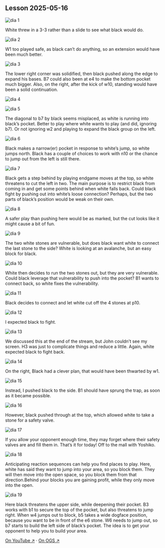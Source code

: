 
## Lesson 2025-05-16

![dia 1](images/l20250516/igo1.jpg)

White threw in a 3-3 rather than a slide to see what black would do.

![dia 2](images/l20250516/igo2.jpg)

W1 too played safe, as black can’t do anything, so an extension would have been much better.

![dia 3](images/l20250516/igo3.jpg)

The lower right corner was solidified, then black pushed along the edge to expand his bases.  B7 could also been at e4 to make the bottom pocket much bigger.  Also, on the right, after the kick of w10, standing would have been a solid continuation.

![dia 4](images/l20250516/igo4.jpg)

![dia 5](images/l20250516/igo5.jpg)

The diagonal to b7 by black seems misplaced, as white is running into black’s pocket.  Better to play where white wants to play (and did, ignoring b7).  Or not ignoring w2 and playing to expand the black group on the left.

![dia 6](images/l20250516/igo6.jpg)

Black makes a narrow(er) pocket in response to white’s jump, so white jumps north.  Black has a couple of choices to work with n10 or the chance to jump out from the left is still there.

![dia 7](images/l20250516/igo7.jpg)

Black gets a step behind by playing endgame moves at the top, so white threatens to cut the left in two.  The main purpose is to restrict black from coming in and get some points behind when white falls back.  Could black fight by pushing out into white’s loose connection?  Perhaps, but the two parts of black’s position would be weak on their own.

![dia 8](images/l20250516/igo8.jpg)

A safer play than pushing here would be as marked, but the cut looks like it might cause a bit of fun.

![dia 9](images/l20250516/igo9.jpg)

The two white stones are vulnerable, but does black want white to connect the last stone to the side?  White is looking at an avalanche, but an easy block for black.

![dia 10](images/l20250516/igo10.jpg)

White then decides to run the two stones out, but they are very vulnerable.  Could black leverage that vulnerability to push into the pocket?  B1 wants to connect back, so white fixes the vulnerability.

![dia 11](images/l20250516/igo11.jpg)

Black decides to connect and let white cut off the 4 stones at p10.

![dia 12](images/l20250516/igo12.jpg)

I expected black to fight.

![dia 13](images/l20250516/igo13.jpg)

We discussed this at the end of the stream, but John couldn’t see my screen.  H3 was just to complicate things and reduce a little.  Again, white expected black to fight back.

![dia 14](images/l20250516/igo14.jpg)

On the right, Black had a clever plan, that would have been thwarted by w1.

![dia 15](images/l20250516/igo15.jpg)

Instead, I pushed black to the side.  B1 should have sprung the trap, as soon as it became possible.

![dia 16](images/l20250516/igo16.jpg)

However, black pushed through at the top, which allowed white to take a stone for a safety valve.

![dia 17](images/l20250516/igo17.jpg)

If you allow your opponent enough time, they may forget where their safety valves are and fill them in.  That’s it for today!  Off to the mall with Yoshiko.

![dia 18](images/l20250516/igo18.jpg)

Anticipating reaction sequences can help you find places to play.  Here, white has said they want to jump into your area, so you block them.  They will then move into the open space, so you block them from that direction.Behind your blocks you are gaining profit, while they only move into the open.

![dia 19](images/l20250516/igo19.jpg)

Here black threatens the upper side, while deepening their pocket. B3 works with b1 to secure the top of the pocket, but also threatens to jump right.  When w4 jumps out to block, b5 takes a wide dogface position, because you want to be in front of the e6 stone.  W6 needs to jump out, so b7 starts to build the left side of black’s pocket.  The idea is to get your opponent to help you to build your area.


[On YouTube ↗](https://www.youtube.com/watch?v=V6XFjQ6Hi5w) · [On OGS ↗](https://online-go.com/game/75311632)

